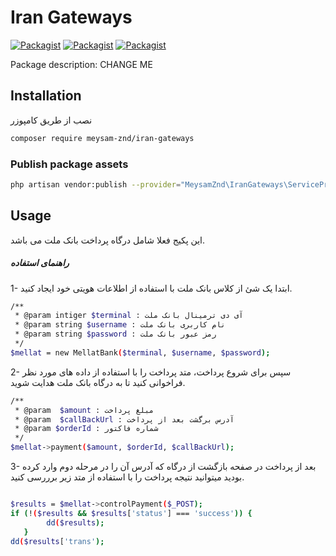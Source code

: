 # Iran Gateways


[![Packagist](https://img.shields.io/packagist/v/meysam-znd/iran-gateways.svg)](https://packagist.org/packages/meysam-znd/iran-gateways)
[![Packagist](https://poser.pugx.org/meysam-znd/iran-gateways/d/total.svg)](https://packagist.org/packages/meysam-znd/iran-gateways)
[![Packagist](https://img.shields.io/packagist/l/meysam-znd/iran-gateways.svg)](https://packagist.org/packages/meysam-znd/iran-gateways)

Package description: CHANGE ME

## Installation

نصب از طریق کامپوزر
```bash
composer require meysam-znd/iran-gateways
```

### Publish package assets

```bash
php artisan vendor:publish --provider="MeysamZnd\IranGateways\ServiceProvider"
```

## Usage
این پکیج فعلا شامل درگاه پرداخت بانک ملت می باشد.

##### راهنمای استفاده
1- ابتدا یک شئ از کلاس بانک ملت با استفاده از اطلاعات هویتی خود ایجاد کنید.
```bash
/**
 * @param intiger $terminal : آی دی ترمینال بانک ملت
 * @param string $username : نام کاربری بانک ملت
 * @param string $password : رمز عبور بانک ملت
 */
$mellat = new MellatBank($terminal, $username, $password);
```
2- سپس برای شروع پرداخت، متد پرداخت را با استفاده از داده های مورد نظر فراخوانی کنید تا به درگاه بانک ملت هدایت شوید.

```bash
/**
 * @param  $amount : مبلغ پرداخت
 * @param  $callBackUrl : آدرس برگشت بعد از پرداخت
 * @param $orderId : شماره فاکتور
 */
$mellat->payment($amount, $orderId, $callBackUrl);
```
3- بعد از پرداخت در صفحه بازگشت از درگاه که آدرس آن را در مرحله دوم وارد کرده بودید میتوانید نتیجه پرداخت را با استفاده از متد زیر برررسی کنید.
```bash

$results = $mellat->controlPayment($_POST);
if (!($results && $results['status'] === 'success')) {
        dd($results);
   }
dd($results['trans');
```
